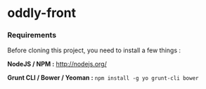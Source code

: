 oddly-front
===========


### Requirements

Before cloning this project, you need to install a few things :

**NodeJS / NPM :** http://nodejs.org/

**Grunt CLI / Bower / Yeoman :** `npm install -g yo grunt-cli bower`

